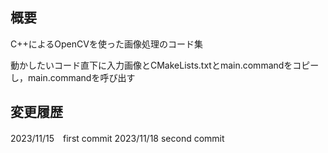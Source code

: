 ## 概要
C++によるOpenCVを使った画像処理のコード集

動かしたいコード直下に入力画像とCMakeLists.txtとmain.commandをコピーし，main.commandを呼び出す


## 変更履歴
2023/11/15　first commit
2023/11/18  second commit